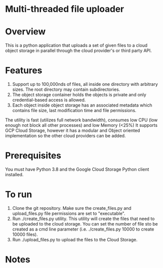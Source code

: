# Multi-threaded file uploader

# Overview

This is a python application that uploads a set of given files to a cloud object storage in parallel through the cloud provider's or third party API.

# Features 

1. Support up to 100,000nds of files, all inside one directory with arbitrary sizes. The root directory may contain subdirectories.
2. The object storage container holds the objects is private and only credential-based access is allowed.
3. Each object inside object storage has an associated metadata which contains file size, last modification time and file permissions.

 The utility is fast (utilizes full network bandwidth), consumes low CPU (low enough not block all other processes) and low Memory (<25%)
 It supports GCP Cloud Storage, however it has a modular and Object oriented implementation so the other cloud providers can be added. 

# Prerequisites
  You must have Python 3.8 and the Google Cloud Storage Python client installed.

# To run
  1.  Clone the git repository. Make sure the create_files.py and upload_files.py file permissions are set to "executable".
  2.  Run ./create_files.py utility. This utility will create the files that need to be uploaded to the cloud storage. You can set the 
      number of file sto be created as a cmd line parameter (i.e. ./create_files.py 10000 to create 10000 files).
  3. Run ./upload_files.py to upload the files to the Cloud Storage.

# Notes
